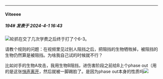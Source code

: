 ﻿
*****

####  Viteeee  
##### 194#       发表于 2024-4-1 16:43

<img src="https://static.saraba1st.com/image/smiley/face2017/050.png" referrerpolicy="no-referrer">轮抓在交了几次学费之后终于打了个6-3。

请教个规则的问题：在视频里见过别人阻挡之后，把阻挡的生物牺牲掉，被阻挡的生物仍然算是被阻挡。为啥我自己试的时候就不行？

比如对手的生物A攻击，我用生物B阻挡，进伤害阶段之前给B上个phase out（用的是这张[悄声离开](https://scryfall.com/card/snc/62/zhs/%E6%82%84%E5%A3%B0%E7%A6%BB%E5%BC%80)，然后就被一脚踢脸了。是因为phase out本身的性质吗<img src="https://static.saraba1st.com/image/smiley/face2017/130.png" referrerpolicy="no-referrer">

